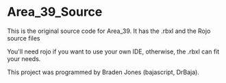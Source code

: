 # Area_39_Source
This is the original source code for Area_39. It has the .rbxl and the Rojo source files

You'll need rojo if you want to use your own IDE, otherwise, the .rbxl can fit your needs.

This project was programmed by Braden Jones (bajascript, DrBaja).
